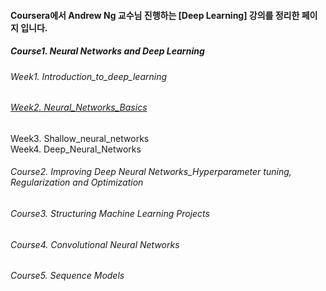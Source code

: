 #### Coursera에서 Andrew Ng 교수님 진행하는 [Deep Learning] 강의를 정리한 페이지 입니다.


##### Course1. Neural Networks and Deep Learning
###### Week1. Introduction_to_deep_learning      
######  <a href="https://rawgit.com/notyetend/DeepLearning_AndrewNg/master/notes/Course1Week2_Neural_Networks_Basics.html" target="_blank">Week2. Neural_Networks_Basics</a>      
Week3. Shallow_neural_networks      
Week4. Deep_Neural_Networks      

###### Course2. Improving Deep Neural Networks_Hyperparameter tuning, Regularization and Optimization

###### Course3. Structuring Machine Learning Projects

###### Course4. Convolutional Neural Networks

###### Course5. Sequence Models
